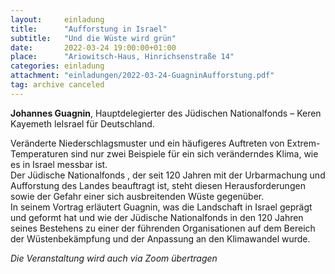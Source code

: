 ```yaml
---
layout:     einladung
title:      "Aufforstung in Israel"
subtitle:   "Und die Wüste wird grün"
date:       2022-03-24 19:00:00+01:00
place:      "Ariowitsch-Haus, Hinrichsenstraße 14"
categories: einladung
attachment: "einladungen/2022-03-24-GuagninAufforstung.pdf"
tag: archive canceled
---
```


**Johannes Guagnin**, Hauptdelegierter des Jüdischen Nationalfonds – Keren Kayemeth leIsrael für Deutschland.

Veränderte Niederschlagsmuster und ein häufigeres Auftreten von Extrem-Temperaturen sind nur zwei Beispiele für ein sich veränderndes Klima, wie es in Israel messbar ist.
<br>
Der Jüdische Nationalfonds , der seit 120 Jahren mit der Urbarmachung und Aufforstung des Landes beauftragt ist, steht diesen Herausforderungen sowie der Gefahr einer sich ausbreitenden Wüste gegenüber.
<br>
In seinem Vortrag erläutert Guagnin, was die Landschaft in Israel geprägt und geformt hat und wie der Jüdische Nationalfonds in den 120 Jahren seines Bestehens zu einer der führenden Organisationen auf dem Bereich der Wüstenbekämpfung und der Anpassung an den Klimawandel wurde.

*Die Veranstaltung wird auch via Zoom übertragen*
